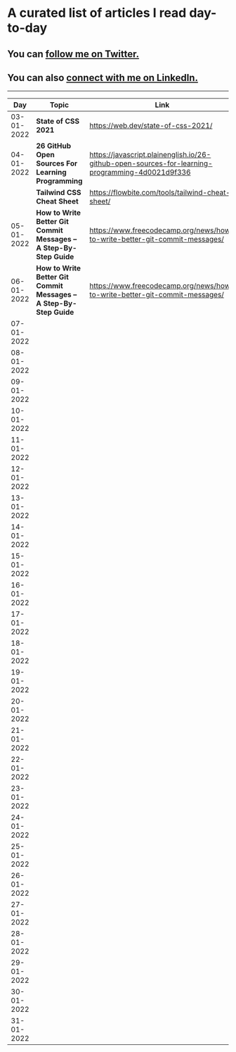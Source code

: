 # A curated list of articles I read day-to-day

## You can [follow me on Twitter.](https://twitter.com/syedsohan27)

## You can also [connect with me on LinkedIn.](https://www.linkedin.com/in/syedsohan)

------------------------------------------------------------------------

| Day           | Topic         | Link          |
| ------------- | ------------- | ------------- |
| 03-01-2022    | **State of CSS 2021** | <https://web.dev/state-of-css-2021/> |
| 04-01-2022    | **26 GitHub Open Sources For Learning Programming** | <https://javascript.plainenglish.io/26-github-open-sources-for-learning-programming-4d0021d9f336> |
|               | **Tailwind CSS Cheat Sheet** | <https://flowbite.com/tools/tailwind-cheat-sheet/> |
| 05-01-2022    | **How to Write Better Git Commit Messages – A Step-By-Step Guide** | <https://www.freecodecamp.org/news/how-to-write-better-git-commit-messages/> |
| 06-01-2022    | **How to Write Better Git Commit Messages – A Step-By-Step Guide** | <https://www.freecodecamp.org/news/how-to-write-better-git-commit-messages/> |
| 07-01-2022    ||
| 08-01-2022    ||
| 09-01-2022    ||
| 10-01-2022    ||
| 11-01-2022    ||
| 12-01-2022    ||
| 13-01-2022    ||
| 14-01-2022    ||
| 15-01-2022    ||
| 16-01-2022    ||
| 17-01-2022    ||
| 18-01-2022    ||
| 19-01-2022    ||
| 20-01-2022    ||
| 21-01-2022    ||
| 22-01-2022    ||
| 23-01-2022    ||
| 24-01-2022    ||
| 25-01-2022    ||
| 26-01-2022    ||
| 27-01-2022    ||
| 28-01-2022    ||
| 29-01-2022    ||
| 30-01-2022    ||
| 31-01-2022    ||
